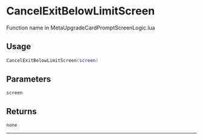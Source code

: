 # CancelExitBelowLimitScreen
Function name in MetaUpgradeCardPromptScreenLogic.lua
## Usage
```lua
CancelExitBelowLimitScreen(screen)
```
## Parameters
`screen`
## Returns
`none`

---